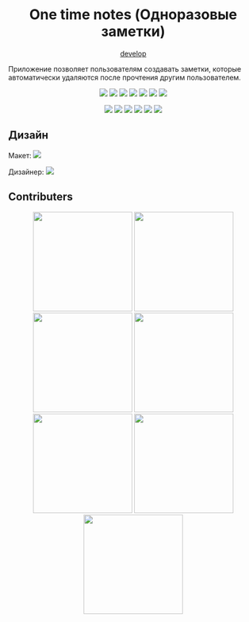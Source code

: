 <h1 align="center"> One time notes (Одноразовые заметки)</h1>

<p align="center">
	<a href="https://dimonarhipon.github.io/one-time-notes/" target="_blank">develop</a>
</p>

Приложение позволяет пользователям создавать заметки, которые автоматически удаляются после прочтения другим пользователем.

<p align="center">
	<img src="https://img.shields.io/badge/node-18.16.1-green.svg">
	<img src="https://img.shields.io/badge/npm-9.5.1-red.svg">
	<img src="https://img.shields.io/badge/vite-4.2.0-purple.svg">
	<img src="https://img.shields.io/badge/react-18.2.0-blue.svg">
	<img src="https://img.shields.io/badge/typescript-5.0.2-blue.svg">
	<img src="https://img.shields.io/badge/eslint-8.38.0-purple.svg">
	<img src="https://img.shields.io/badge/prettiert-3.0.0-purple.svg">
</p>

<p align="center">
	<img src="https://img.shields.io/github/stars/dimonarhipon/one-time-notes.svg?style=flat">
	<img src="https://img.shields.io/github/languages/top/dimonarhipon/one-time-notes.svg">
	<img src="https://img.shields.io/github/watchers/dimonarhipon/one-time-notes.svg">
	<img src="https://img.shields.io/github/forks/dimonarhipon/one-time-notes.svg">
	<img src="https://img.shields.io/github/issues-pr/dimonarhipon/one-time-notes.svg">
	<img src="https://img.shields.io/github/issues-pr-closed/dimonarhipon/one-time-notes.svg">
</p>

## Дизайн
Макет:
<a href="https://www.figma.com/file/yXzQJJC26do7MViVjiQcUT/%D0%A1%D1%82%D0%B0%D1%80%D1%82%D0%B0%D0%BF-9.2-%D1%86%D0%B2%D0%B5%D1%82?type=design&node-id=1-51&mode=design&t=InG3b0K8s0FumHxV-0" target="_blank">
	<img src="https://img.shields.io/badge/Figma-F24E1E?style=for-the-badge&logo=figma&logoColor=white">
</a>

Дизайнер:
<a href="https://t.me/mjesecg" target="_blank">
	<img  src="https://img.shields.io/badge/Telegram-2CA5E0?style=for-the-badge&logo=telegram&logoColor=white">
</a>

## Contributers
<p align="center">
	<img width="200px" height="200px" src="https://avatars.githubusercontent.com/u/100697470?v=4" alt="">
	<img width="200px" height="200px" src="https://avatars.githubusercontent.com/u/88786299?v=4" alt="">
	<img width="200px" height="200px" src="https://avatars.githubusercontent.com/u/109140715?v=4" alt="">
	<img width="200px" height="200px" src="https://avatars.githubusercontent.com/u/105843969?v=4" alt="">
	<img width="200px" height="200px" src="https://avatars.githubusercontent.com/u/119132341?v=4" alt="">
	<img width="200px" height="200px" src="https://avatars.githubusercontent.com/u/137802520?v=4" alt="">
	<img width="200px" height="200px" src="https://avatars.githubusercontent.com/u/40203705?v=4" alt="">
</p>

